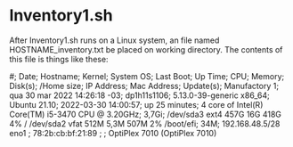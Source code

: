 # Inventory1.sh

After Inventory1.sh runs on a Linux system, an file named HOSTNAME_inventory.txt be placed on working directory.
The contents of this file is things like these:

#; Date; Hostname; Kernel; System OS; Last Boot; Up Time; CPU; Memory; Disk(s); /Home size; IP Address; Mac Address; Update(s); Manufactory
1; qua 30 mar 2022 14:26:18 -03; dp1h11s1106; 5.13.0-39-generic x86_64; Ubuntu 21.10; 2022-03-30 14:00:57; up 25 minutes; 4 core of Intel(R) Core(TM) i5-3470 CPU @ 3.20GHz; 3,7Gi; /dev/sda3 ext4 457G 16G 418G 4% / /dev/sda2 vfat 512M 5,3M 507M 2% /boot/efi; 34M; 192.168.48.5/28 eno1 ; 78:2b:cb:bf:21:89 ; ; OptiPlex 7010 (OptiPlex 7010)
